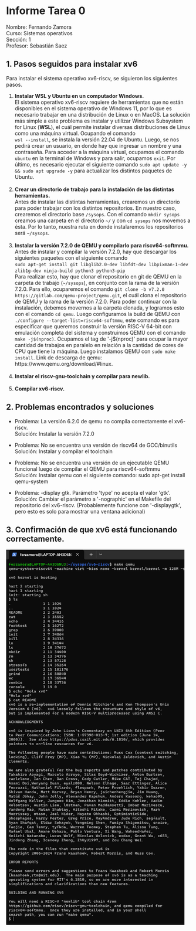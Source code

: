 # Informe Tarea 0
Nombre: Fernando Zamora\
Curso: Sistemas operativos\
Sección: 1\
Profesor: Sebastián Saez

## 1. Pasos seguidos para instalar xv6
Para instalar el sistema operativo xv6-riscv, se siguieron los siguientes pasos.
  <ol>
    <li> 
      <strong>
        Instalar WSL y Ubuntu en un computador Windows.
      </strong> <br>
      El sistema operativo xv6-riscv requiere de herramientas que no están disponibles en el sistema operativo de Windows 11, por lo que es necesario trabajar en una distribución de Linux o en MacOS. La solución más simple a este problema es instalar y utilizar Windows Subsystem for Linux (<strong>WSL</strong>), el cuál permite instalar diversas distribuciones de Linux como una máquina virtual. Ocupando el comando <br> <code>wsl --install</code>, se instala la versión 22.04 de Ubuntu. Luego, se nos pedirá crear un usuario, en donde hay que ingresar un nombre y una contraseña. Para acceder a la máquina virtual, ocupamos el comando <code>ubuntu</code> en la terminal de Windows y para salir, ocupamos <code>exit</code>.
      Por último, es necesario ejecutar el siguiente comando <code>sudo apt update -y && sudo apt upgrade -y</code> para actualizar los distintos paquetes de Ubuntu.
    </li><br>
    <li>
      <strong>
        Crear un directorio de trabajo para la instalación de las distintas herramientas.
      </strong> <br>
      Antes de instalar las distintas herramientas, crearemos un directorio para poder trabajar con los distintos repositorios. En nuestro caso, crearemos el directorio base <code>/sysops</code>. Con el comando <code>mkdir sysops</code> creamos una carpeta en el directorio <code>~/</code> y con <code>cd sysops</code> nos movemos a ésta. Por lo tanto, nuestra ruta en donde instalaremos los repositorios será <code>~/sysops</code>. <br>
    </li><br>
    <li>
      <strong>
        Instalar la versión 7.2.0 de QEMU y compilarlo para riscv64-softmmu.
      </strong> <br>
      Antes de instalar y compilar la versión 7.2.0, hay que descargar los siguientes paquetes con el siguiente comando <br> <code>sudo apt-get install git libglib2.0-dev libfdt-dev libpixman-1-dev zlib1g-dev ninja-build python3 python3-pip</code> <br>
      Para realizar esto, hay que clonar el repositorio en git de <a ref="https://gitlab.com/qemu-project/qemu.git">QEMU</a> en la carpeta de trabajo (<code>~/sysops</code>), en conjunto con la rama de la versión 7.2.0. Para ello, ocuparemos el comando <code>git clone -b v7.2.0 https://gitlab.com/qemu-project/qemu.git</code>, el cuál clona el repositorio de QEMU y la rama de la versión 7.2.0. Para poder continuar con la instalación, debemos movernos a la carpeta clonada, y logramos esto con el comando <code>cd qemu</code>. Luego configuramos la build de QEMU con <code>./configure --target-list=riscv64-softmmu</code>, este comando es para especificar que queremos construir la versión RISC-V 64-bit con emulación completa del sistema y construimos QEMU con el comando <code>make -j$(nproc)</code>. Ocupamos el tag de '-j$(nproc)' para ocupar la mayor cantidad de trabajos en paralelo en relación a la cantidad de cores de CPU que tiene la máquina. Luego instalamos QEMU con <code>sudo make install</code>. 
      Link de descarga de qemu: https://www.qemu.org/download/#linux.
    </li><br>
    <li>
      <strong>
        Instalar el riscv-gnu-toolchain y compilar para newlib. 
      </strong> <br>
    </li><br>
    <li>
      <strong>
        Compilar xv6-riscv.
      </strong> <br>
    </li>
  </ol>

## 2. Problemas encontrados y soluciones
- Problema: La versión 6.2.0 de qemu no compila correctamente el xv6-riscv. <br>
  Solución: Instalar la versión 7.2.0

- Problema: No se encuentra una versión de riscv64 de GCC/binutils <br>
  Solución: Instalar y compilar el toolchain

- Problema: No se encuentra una versión de un ejecutable QEMU funcional luego de compilar el QEMU para riscv64-softmmu <br>
  Solución: Instalar qemu con el siguiente comando: sudo apt-get install qemu-system

- Problema: -display gtk. Parámetro 'type' no acepta el valor 'gtk'. <br>
  Solución: Cambiar el parámetro a '-nographic' en el Makefile del repositorio del xv6-riscv. (Probablemente funcione con '-displaygtk', pero esto es solo para mostrar una ventana adicional)

## 3. Confirmación de que xv6 está funcionando correctamente.
![Requisitos xv6](images/Requisitos-xv6.png)

